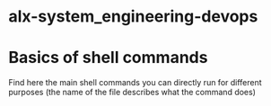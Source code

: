 # alx-system_engineering-devops
# Basics of shell commands

Find here the main shell commands you can directly run for different purposes (the name of the file describes what the command does)
